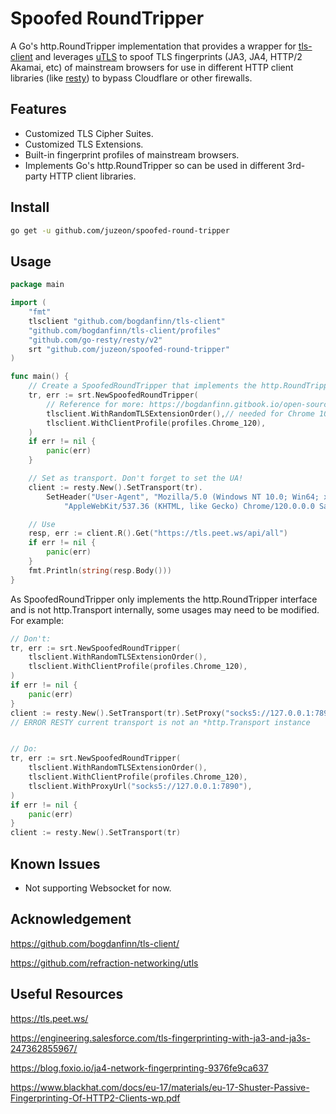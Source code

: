 # Spoofed RoundTripper

A Go's http.RoundTripper implementation that provides a wrapper for [tls-client](https://github.com/bogdanfinn/tls-client/) and leverages [uTLS](https://github.com/refraction-networking/utls) to spoof TLS fingerprints (JA3, JA4, HTTP/2 Akamai, etc) of mainstream browsers for use in different HTTP client libraries (like [resty](https://github.com/go-resty/resty)) to bypass Cloudflare or other firewalls.

## Features

- Customized TLS Cipher Suites.
- Customized TLS Extensions.
- Built-in fingerprint profiles of mainstream browsers.
- Implements Go's http.RoundTripper so can be used in different 3rd-party HTTP client libraries.

## Install

```bash
go get -u github.com/juzeon/spoofed-round-tripper
```

## Usage

```go
package main

import (
	"fmt"
	tlsclient "github.com/bogdanfinn/tls-client"
	"github.com/bogdanfinn/tls-client/profiles"
	"github.com/go-resty/resty/v2"
	srt "github.com/juzeon/spoofed-round-tripper"
)

func main() {
	// Create a SpoofedRoundTripper that implements the http.RoundTripper interface
	tr, err := srt.NewSpoofedRoundTripper(
        // Reference for more: https://bogdanfinn.gitbook.io/open-source-oasis/tls-client/client-options
		tlsclient.WithRandomTLSExtensionOrder(),// needed for Chrome 107+
		tlsclient.WithClientProfile(profiles.Chrome_120),
	)
	if err != nil {
		panic(err)
	}

	// Set as transport. Don't forget to set the UA!
	client := resty.New().SetTransport(tr).
		SetHeader("User-Agent", "Mozilla/5.0 (Windows NT 10.0; Win64; x64) "+
			"AppleWebKit/537.36 (KHTML, like Gecko) Chrome/120.0.0.0 Safari/537.36")

	// Use
	resp, err := client.R().Get("https://tls.peet.ws/api/all")
	if err != nil {
		panic(err)
	}
	fmt.Println(string(resp.Body()))
}
```

As SpoofedRoundTripper only implements the http.RoundTripper interface and is not http.Transport internally, some usages may need to be modified. For example:

```go
// Don't:
tr, err := srt.NewSpoofedRoundTripper(
    tlsclient.WithRandomTLSExtensionOrder(),
	tlsclient.WithClientProfile(profiles.Chrome_120),
)
if err != nil {
	panic(err)
}
client := resty.New().SetTransport(tr).SetProxy("socks5://127.0.0.1:7890")
// ERROR RESTY current transport is not an *http.Transport instance


// Do:
tr, err := srt.NewSpoofedRoundTripper(
    tlsclient.WithRandomTLSExtensionOrder(),
	tlsclient.WithClientProfile(profiles.Chrome_120),
	tlsclient.WithProxyUrl("socks5://127.0.0.1:7890"),
)
if err != nil {
	panic(err)
}
client := resty.New().SetTransport(tr)

```

## Known Issues

- Not supporting Websocket for now.

## Acknowledgement

<https://github.com/bogdanfinn/tls-client/>

<https://github.com/refraction-networking/utls>

## Useful Resources

<https://tls.peet.ws/>

<https://engineering.salesforce.com/tls-fingerprinting-with-ja3-and-ja3s-247362855967/>

<https://blog.foxio.io/ja4-network-fingerprinting-9376fe9ca637>

<https://www.blackhat.com/docs/eu-17/materials/eu-17-Shuster-Passive-Fingerprinting-Of-HTTP2-Clients-wp.pdf>

